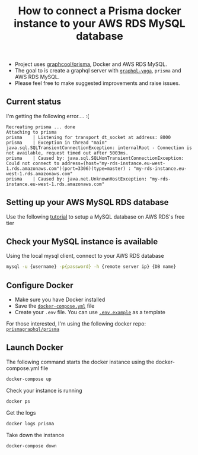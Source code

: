<h1 align="center"><strong>How to connect a Prisma docker instance to your AWS RDS MySQL database</strong></h1>

<br />

- Project uses [graphcool/prisma](https://github.com/graphcool/prisma), Docker and AWS RDS MySQL.
- The goal to is create a graphql server with [`graphql-yoga`](https://github.com/graphcool/graphql-yoga), `prisma` and AWS RDS MySQL.
- Please feel free to make suggested improvements and raise issues.

## Current status

I'm getting the following error....  :(

```
Recreating prisma ... done
Attaching to prisma
prisma    | Listening for transport dt_socket at address: 8000
prisma    | Exception in thread "main" java.sql.SQLTransientConnectionException: internalRoot - Connection is not available, request timed out after 5003ms.
prisma    | Caused by: java.sql.SQLNonTransientConnectionException: Could not connect to address=(host="my-rds-instance.eu-west-1.rds.amazonaws.com")(port=3306)(type=master) : "my-rds-instance.eu-west-1.rds.amazonaws.com"
prisma    | Caused by: java.net.UnknownHostException: "my-rds-instance.eu-west-1.rds.amazonaws.com"
```

## Setting up your AWS MySQL RDS database

Use the following [tutorial](https://gist.github.com/marktani/8631cb9c63d0973bcdd8bff19d6162c2) to setup a MySQL database on AWS RDS's free tier

## Check your MySQL instance is available

Using the local mysql client, connect to your AWS RDS database

```sh
mysql -u {username} -p{password} -h {remote server ip} {DB name}
```

## Configure Docker

- Make sure you have Docker installed
- Save the [`docker-compose.yml`](./docker-compose.yml) file
- Create your `.env` file. You can use [`.env.example`](./.env.example) as a template

For those interested, I'm using the following docker repo: [`prismagraphql/prisma`](https://hub.docker.com/r/prismagraphql/prisma/)

## Launch Docker

The following command starts the docker instance using the docker-compose.yml file

```sh
docker-compose up 
```

Check your instance is running
```sh
docker ps
```

Get the logs
```sh
docker logs prisma
```

Take down the instance
```sh
docker-compose down
```